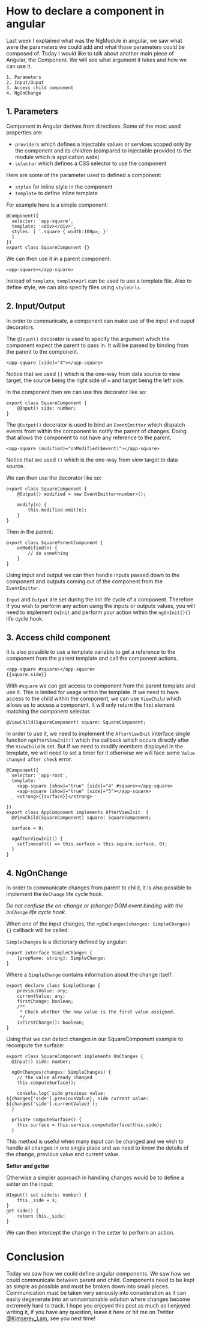 # How to declare a component in angular

Last week I explained what was the NgModule in angular, we saw what were the parameters we could add and what those parameters could be composed of.
Today I would like to talk about another main piece of Angular, the Component.
We will see what argument it takes and how we can use it.

```
1. Parameters
2. Input/Ouput
3. Access child component
4. NgOnChange
```

## 1. Parameters

Component in Angular derives from directives. Some of the most used properties are:
- `providers` which defines a injectable values or services scoped only by the component and its children (compared to injectable provided to the module which is application wide)
- `selector` which defines a CSS selector to use the component

Here are some of the parameter used to defined a component:
- `styles` for inline style in the component
- `template` to define inline template

For example here is a simple component:

```
@Component({
  selector: 'app-square',
  template: '<div></div>',
  styles: [ '.square { width:100px; }'
  ]
})
export class SquareComponent {}
```

We can then use it in a parent component:

```
<app-square></app-square>
```

Instead of `template`, `templateUrl` can be used to use a template file. Also to define style, we can also specify files using `styleUrls`.

## 2. Input/Output

In order to communicate, a component can make use of the input and ouput decorators.

The `@Input()` decorator is used to specify the argument which the component expect the parent to pass in.
It will be passed by binding from the parent to the component.

```
<app-square [side]="4"></app-square>
```

Notice that we used `[]` which is the one-way from data source to view target, the source being the right side of `=` and target being the left side.

In the component then we can use this decorator like so:

```
export class SquareComponent {
    @Input() side: number;
}
```

The `@Output()` decorator is used to bind an `EventEmitter` which dispatch events from within the component to notify the parent of changes. Doing that allows the component to not have any reference to the parent.

```
<app-square (modified)="onModified($event)"></app-square>
```

Notice that we used `()` which is the one-way from view target to data source.

We can then use the decorator like so:

```
export class SquareComponent {
    @Output() modified = new EventEmitter<number>();

    modify(n) {
        this.modified.emit(n);
    }
}
```

Then in the parent:

```
export class SquareParentComponent {
    onModified(n) {
        // do something
    }
}
```

Using input and output we can then handle inputs passed down to the component and outputs coming out of the component from the `EventEmitter`.

`Input` and `Output` are set during the init life cycle of a component. Therefore If you wish to perform any action using the inputs or outputs values, you will need to implement `OnInit` and perform your action within the `ngOnInit(){}` life cycle hook.

## 3. Access child component

It is also possible to use a template variable to get a reference to the component from the parent template and call the component actions.

```
<app-square #square></app-square>
{{square.side}}
```

With `#square` we can get access to component from the parent template and use it.
This is limited for usage within the template. 
If we need to have access to the child within the component, we can use `ViewChild` which allows us to access a component. It will only return the first element matching the component selector.

```
@ViewChild(SquareComponent) square: SquareComponent;
```

In order to use it, we need to implement the `AfterViewInit` interface single function `ngAfterViewInit()` which the callback which occurs directly after the `ViewChild` is set.
But if we need to modify members displayed in the template, we will need to set a timer for it otherwise we will face some `Value changed after check` error.

```
@Component({
  selector: 'app-root',
  template: `
    <app-square [show]="true" [side]="4" #square></app-square>
    <app-square [show]="true" [side]="5"></app-square>
    <strong>{{surface}}</strong>
  `
})
export class AppComponent implements AfterViewInit  {
  @ViewChild(SquareComponent) square: SquareComponent;

  surface = 0;

  ngAfterViewInit() {
    setTimeout(() => this.surface = this.square.surface, 0);
  }
}
```

## 4. NgOnChange

In order to communicate changes from parent to child, it is also possible to implement the `OnChange` life cycle hook.

_Do not confuse the on-change or (change) DOM event binding with the `OnChange` life cycle hook._

When one of the input changes, the `ngOnChanges(changes: SimpleChanges){}` callback will be called.

`SimpleChanges` is a dictionary defined by angular:

```
export interface SimpleChanges {
    [propName: string]: SimpleChange;
}
```

Where a `SimpleChange` contains information about the change itself:

```
export declare class SimpleChange {
    previousValue: any;
    currentValue: any;
    firstChange: boolean;
    /**
     * Check whether the new value is the first value assigned.
     */
    isFirstChange(): boolean;
}
```

Using that we can detect changes in our SquareComponent example to recompute the surface:

```
export class SquareComponent implements OnChanges {
  @Input() side: number;

  ngOnChanges(changes: SimpleChanges) {
    // the value already changed
    this.computeSurface();

    console.log(`side previous value: ${changes['side'].previousValue}, side current value: ${changes['side'].currentValue}`);
  }
  
  private computeSurface() {
    this.surface = this.service.computeSurface(this.side);
  }
```

This method is useful when many input can be changed and we wish to handle all changes in one single place and we need to know the details of the change, previous value and current value.

__Setter and getter__

Otherwise a simpler approach in handling changes would be to define a setter on the input:

```
@Input() set side(s: number) {
    this._side = s;   
}
get side() {
    return this._side;
}
```

We can then intercept the change in the setter to perform an action.

# Conclusion

Today we saw how we could define angular components. We saw how we could communicate between parent and child. Components need to be kept as simple as possible and must be broken down into small pieces. 
Communication must be taken very seriously into consideration as it can easily degenerate into an unmaintainable solution where changes become extremely hard to track.
I hope you enjoyed this post as much as I enjoyed writing it, if you have any question, leave it here or hit me on Twitter [@Kimserey_Lam](https://twitter.com/Kimserey_Lam), see you next time!